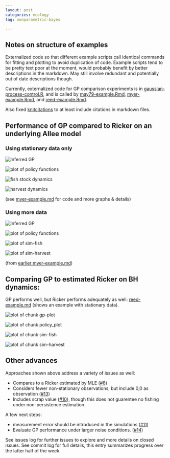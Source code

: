 ```yaml
---
layout: post
categories: ecology
tag: nonparametric-bayes

---
```



## Notes on structure of examples

Externalized code so that different example scripts call identical commands for fitting and plotting to avoid duplication of code. Example scripts tend to be pretty text poor at the moment, would probably benefit by better descriptions in the markdown. May still involve redundant and potentially out of date descriptions though. 

Currently, externalized code for GP comparison experiments is in [gaussian-process-control.R](https://github.com/cboettig/nonparametric-bayes/blob/526b54b09e23f550198863741bce9e9cb52e9325/inst/examples/gaussian-process-control.R), and is called by [may79-example.Rmd](https://github.com/cboettig/nonparametric-bayes/blob/cac79bcc42433a6b8720d5d4c5824c57a850a56c/inst/examples/may79-example.Rmd), [myer-example.Rmd](https://github.com/cboettig/nonparametric-bayes/blob/cac79bcc42433a6b8720d5d4c5824c57a850a56c/inst/examples/myer-example.Rmd), and [reed-example.Rmd](https://github.com/cboettig/nonparametric-bayes/blob/cac79bcc42433a6b8720d5d4c5824c57a850a56c/inst/examples/reed-example.Rmd). 


Also fixed [knitcitations](https://github.com/cboettig/knitcitations) to at least include citations in markdown files. 


## Performance of GP compared to Ricker on an underlying Allee model


### Using stationary data only 


![Inferred GP](http://www.carlboettiger.info/assets/figures/2012-12-15-f42127cba3-gp-plot.png) 

![plot of policy functions](http://www.carlboettiger.info/assets/figures/2012-12-15-f42127cba3-policy_plot.png) 

![fish stock dynamics](http://www.carlboettiger.info/assets/figures/2012-12-15-f42127cba3-sim-fish.png) 

![harvest dynamics](http://www.carlboettiger.info/assets/figures/2012-12-15-f42127cba3-sim-harvest.png) 

(see [myer-example.md](https://github.com/cboettig/nonparametric-bayes/blob/a3aad15b159aae10264e39ccf3cbe0cdb8aec279/inst/examples/myer-example.md) for code and more graphs & details)

### Using more data 


![Inferred GP](http://www.carlboettiger.info/assets/figures/2012-12-15-003da6e98e-gp-plot.png) 

![plot of policy functions](http://www.carlboettiger.info/assets/figures/2012-12-15-003da6e98e-policy_plot.png) 

![plot of sim-fish](http://www.carlboettiger.info/assets/figures/2012-12-15-003da6e98e-sim-fish.png) 

![plot of sim-harvest](http://www.carlboettiger.info/assets/figures/2012-12-15-003da6e98e-sim-harvest.png) 

(from [earlier myer-example.md](https://github.com/cboettig/nonparametric-bayes/blob/a1bc09a4a7a2edabbd63916416db6b095d1ead6b/inst/examples/myer-example.md))

## Comparing GP to estimated Ricker on BH dynamics: 

GP performs well, but Ricker performs adequately as well: [reed-example.md](https://github.com/cboettig/nonparametric-bayes/blob/cac79bcc42433a6b8720d5d4c5824c57a850a56c/inst/examples/reed-example.md) (shows an example with stationary data). 

![plot of chunk gp-plot](http://www.carlboettiger.info/assets/figures/2012-12-15-8b057f1f24-gp-plot.png) 

![plot of chunk policy_plot](http://www.carlboettiger.info/assets/figures/2012-12-15-8b057f1f24-policy_plot.png) 

![plot of chunk sim-fish](http://www.carlboettiger.info/assets/figures/2012-12-15-8b057f1f24-sim-fish.png) 

![plot of chunk sim-harvest](http://www.carlboettiger.info/assets/figures/2012-12-15-8b057f1f24-sim-harvest.png) 


## Other advances

Approaches shown above address a variety of issues as well:

* Compares to a Ricker estimated by MLE ([#8](https://github.com/cboettig/nonparametric-bayes/issues/8))
* Considers fewer non-stationary observations, but include 0,0 as observation ([#13](https://github.com/cboettig/nonparametric-bayes/issues/13))
* Includes scrap value ([#10](https://github.com/cboettig/nonparametric-bayes/issues/10)), though this does not guarentee no fishing under non-persistence estimation

A few next steps:

* measurement error should be introduced in the simulations ([#11](https://github.com/cboettig/nonparametric-bayes/issues/11))
* Evaluate GP performance under larger noise conditions. ([#14](https://github.com/cboettig/nonparametric-bayes/issues/14))

See issues log for further issues to explore and more details on closed issues. See commit log for full details, this entry summarizes progress over the latter half of the week. 



